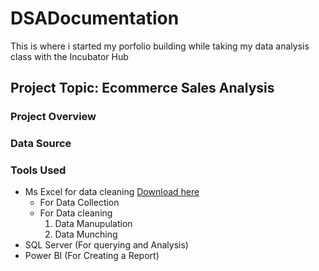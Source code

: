 # DSADocumentation
This is where i started my porfolio building while taking my data analysis class with the Incubator Hub

## Project Topic: Ecommerce Sales Analysis

### Project Overview

### Data Source

### Tools Used
- Ms Excel for data cleaning [Download here](https://www.microsoft.com)
  - For Data Collection
  - For Data cleaning
     1. Data Manupulation
     2. Data Munching
- SQL Server (For querying and Analysis)
- Power BI (For Creating a Report)
